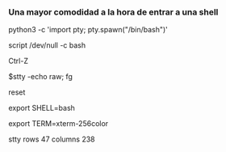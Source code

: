 ### Una mayor comodidad a la hora de entrar a una shell

python3 -c 'import pty; pty.spawn("/bin/bash")'

script /dev/null -c bash

Ctrl-Z

$stty -echo raw; fg

reset

export SHELL=bash

export TERM=xterm-256color

stty rows 47 columns 238
